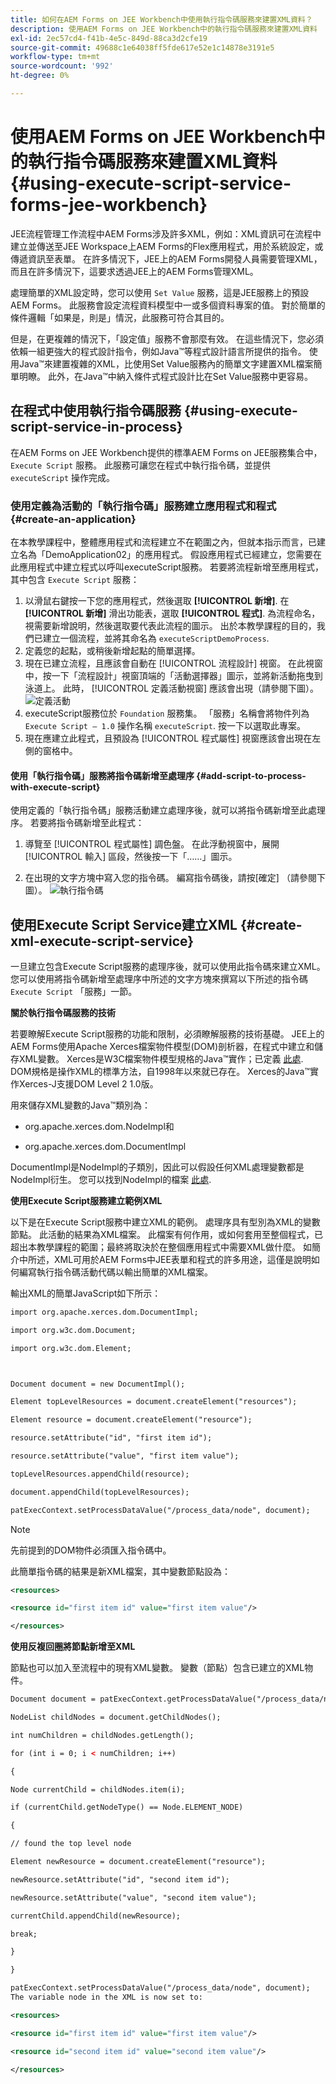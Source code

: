 ```yaml
---
title: 如何在AEM Forms on JEE Workbench中使用執行指令碼服務來建置XML資料？
description: 使用AEM Forms on JEE Workbench中的執行指令碼服務來建置XML資料
exl-id: 2ec57cd4-f41b-4e5c-849d-88ca3d2cfe19
source-git-commit: 49688c1e64038ff5fde617e52e1c14878e3191e5
workflow-type: tm+mt
source-wordcount: '992'
ht-degree: 0%

---
```


# 使用AEM Forms on JEE Workbench中的執行指令碼服務來建置XML資料 {#using-execute-script-service-forms-jee-workbench}

JEE流程管理工作流程中AEM Forms涉及許多XML，例如：XML資訊可在流程中建立並傳送至JEE Workspace上AEM Forms的Flex應用程式，用於系統設定，或傳遞資訊至表單。 在許多情況下，JEE上的AEM Forms開發人員需要管理XML，而且在許多情況下，這要求透過JEE上的AEM Forms管理XML。

處理簡單的XML設定時，您可以使用 `Set Value` 服務，這是JEE服務上的預設AEM Forms。 此服務會設定流程資料模型中一或多個資料專案的值。 對於簡單的條件邏輯「如果是，則是」情況，此服務可符合其目的。

但是，在更複雜的情況下，「設定值」服務不會那麼有效。 在這些情況下，您必須依賴一組更強大的程式設計指令，例如Java™等程式設計語言所提供的指令。 使用Java™來建置複雜的XML，比使用Set Value服務內的簡單文字建置XML檔案簡單明瞭。 此外，在Java™中納入條件式程式設計比在Set Value服務中更容易。

## 在程式中使用執行指令碼服務 {#using-execute-script-service-in-process}

在AEM Forms on JEE Workbench提供的標準AEM Forms on JEE服務集合中， `Execute Script` 服務。 此服務可讓您在程式中執行指令碼，並提供 `executeScript` 操作完成。

### 使用定義為活動的「執行指令碼」服務建立應用程式和程式 {#create-an-application}

在本教學課程中，整體應用程式和流程建立不在範圍之內，但就本指示而言，已建立名為「DemoApplication02」的應用程式。 假設應用程式已經建立，您需要在此應用程式中建立程式以呼叫executeScript服務。 若要將流程新增至應用程式，其中包含 `Execute Script` 服務：

1. 以滑鼠右鍵按一下您的應用程式，然後選取 **[!UICONTROL 新增]**. 在 **[!UICONTROL 新增]** 滑出功能表，選取 **[!UICONTROL 程式]**. 為流程命名，視需要新增說明，然後選取要代表此流程的圖示。 出於本教學課程的目的，我們已建立一個流程，並將其命名為  `executeScriptDemoProcess`.
1. 定義您的起點，或稍後新增起點的簡單選擇。
1. 現在已建立流程，且應該會自動在 [!UICONTROL 流程設計] 視窗。 在此視窗中，按一下「流程設計」視窗頂端的「活動選擇器」圖示，並將新活動拖曳到泳道上。 此時， [!UICONTROL 定義活動視窗] 應該會出現（請參閱下圖）。
   ![定義活動](assets/define-activity.jpg)
1. executeScript服務位於 `Foundation` 服務集。 「服務」名稱會將物件列為 `Execute Script – 1.0` 操作名稱 `executeScript`. 按一下以選取此專案。
1. 現在應建立此程式，且預設為 [!UICONTROL 程式屬性] 視窗應該會出現在左側的窗格中。

#### 使用「執行指令碼」服務將指令碼新增至處理序 {#add-script-to-process-with-execute-script}

使用定義的「執行指令碼」服務活動建立處理序後，就可以將指令碼新增至此處理序。 若要將指令碼新增至此程式：

1. 導覽至 [!UICONTROL 程式屬性] 調色盤。 在此浮動視窗中，展開 [!UICONTROL 輸入] 區段，然後按一下「……」圖示。

1. 在出現的文字方塊中寫入您的指令碼。 編寫指令碼後，請按[確定] （請參閱下圖）。
   ![執行指令碼](assets/execute-script.jpg)

## 使用Execute Script Service建立XML {#create-xml-execute-script-service}

一旦建立包含Execute Script服務的處理序後，就可以使用此指令碼來建立XML。 您可以使用將指令碼新增至處理序中所述的文字方塊來撰寫以下所述的指令碼 `Execute Script` 「服務」一節。

**關於執行指令碼服務的技術**

若要瞭解Execute Script服務的功能和限制，必須瞭解服務的技術基礎。 JEE上的AEM Forms使用Apache Xerces檔案物件模型(DOM)剖析器，在程式中建立和儲存XML變數。 Xerces是W3C檔案物件模型規格的Java™實作；已定義 [此處](https://dom.spec.whatwg.org/). DOM規格是操作XML的標準方法，自1998年以來就已存在。 Xerces的Java™實作Xerces-J支援DOM Level 2 1.0版。

用來儲存XML變數的Java™類別為：

* org.apache.xerces.dom.NodeImpl和

* org.apache.xerces.dom.DocumentImpl

DocumentImpl是NodeImpl的子類別，因此可以假設任何XML處理變數都是NodeImpl衍生。 您可以找到NodeImpl的檔案 [此處](https://xerces.apache.org/xerces-j/apiDocs/org/apache/xerces/dom/NodeImpl.html).

**使用Execute Script服務建立範例XML**

以下是在Execute Script服務中建立XML的範例。 處理序具有型別為XML的變數節點。 此活動的結果為XML檔案。 此檔案有何作用，或如何套用至整個程式，已超出本教學課程的範圍；最終將取決於在整個應用程式中需要XML做什麼。 如簡介中所述，XML可用於AEM Forms中JEE表單和程式的許多用途，這僅是說明如何編寫執行指令碼活動代碼以輸出簡單的XML檔案。

輸出XML的簡單JavaScript如下所示：

```xml
import org.apache.xerces.dom.DocumentImpl;

import org.w3c.dom.Document;

import org.w3c.dom.Element;



Document document = new DocumentImpl();

Element topLevelResources = document.createElement("resources");

Element resource = document.createElement("resource");

resource.setAttribute("id", "first item id");

resource.setAttribute("value", "first item value");

topLevelResources.appendChild(resource);

document.appendChild(topLevelResources);

patExecContext.setProcessDataValue("/process_data/node", document);
```

>[!NOTE]
>
>先前提到的DOM物件必須匯入指令碼中。

此簡單指令碼的結果是新XML檔案，其中變數節點設為：

```xml
<resources>

<resource id="first item id" value="first item value"/>

</resources>
```

**使用反複回圈將節點新增至XML**

節點也可以加入至流程中的現有XML變數。 變數（節點）包含已建立的XML物件。

```xml
Document document = patExecContext.getProcessDataValue("/process_data/node");

NodeList childNodes = document.getChildNodes();

int numChildren = childNodes.getLength();

for (int i = 0; i < numChildren; i++)

{

Node currentChild = childNodes.item(i);

if (currentChild.getNodeType() == Node.ELEMENT_NODE)

{

// found the top level node

Element newResource = document.createElement("resource");

newResource.setAttribute("id", "second item id");

newResource.setAttribute("value", "second item value");

currentChild.appendChild(newResource);

break;

}

}

patExecContext.setProcessDataValue("/process_data/node", document);
The variable node in the XML is now set to:

<resources> 

<resource id="first item id" value="first item value"/> 

<resource id="second item id" value="second item value"/> 

</resources>
```
